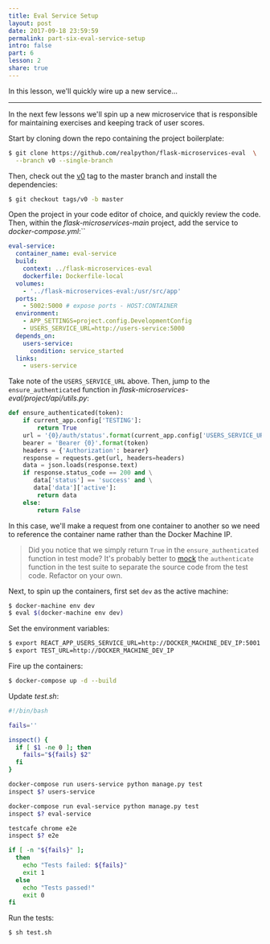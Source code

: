 ```yaml
---
title: Eval Service Setup
layout: post
date: 2017-09-18 23:59:59
permalink: part-six-eval-service-setup
intro: false
part: 6
lesson: 2
share: true
---
```


In this lesson, we'll quickly wire up a new service...

---

In the next few lessons we'll spin up a new microservice that is responsible for maintaining exercises and keeping track of user scores.

Start by cloning down the repo containing the project boilerplate:

```sh
$ git clone https://github.com/realpython/flask-microservices-eval  \
  --branch v0 --single-branch
```

Then, check out the [v0](https://github.com/realpython/flask-microservices-eval/releases/tag/v0) tag to the master branch and install the dependencies:

```sh
$ git checkout tags/v0 -b master
```

Open the project in your code editor of choice, and quickly review the code. Then, within the *flask-microservices-main* project, add the service to *docker-compose.yml*:``

```yaml
eval-service:
  container_name: eval-service
  build:
    context: ../flask-microservices-eval
    dockerfile: Dockerfile-local
  volumes:
    - '../flask-microservices-eval:/usr/src/app'
  ports:
    - 5002:5000 # expose ports - HOST:CONTAINER
  environment:
    - APP_SETTINGS=project.config.DevelopmentConfig
    - USERS_SERVICE_URL=http://users-service:5000
  depends_on:
    users-service:
      condition: service_started
  links:
    - users-service
```

Take note of the `USERS_SERVICE_URL` above. Then, jump to the `ensure_authenticated` function in *flask-microservices-eval/project/api/utils.py*:

```python
def ensure_authenticated(token):
    if current_app.config['TESTING']:
        return True
    url = '{0}/auth/status'.format(current_app.config['USERS_SERVICE_URL'])
    bearer = 'Bearer {0}'.format(token)
    headers = {'Authorization': bearer}
    response = requests.get(url, headers=headers)
    data = json.loads(response.text)
    if response.status_code == 200 and \
       data['status'] == 'success' and \
       data['data']['active']:
        return data
    else:
        return False
```

In this case, we'll make a request from one container to another so we need to reference the container name rather than the Docker Machine IP.

> Did you notice that we simply return `True` in the `ensure_authenticated` function in test mode? It's probably better to [mock](https://stackoverflow.com/questions/3459287/whats-the-difference-between-a-mock-stub) the `authenticate` function in the test suite to separate the source code from the test code. Refactor on your own.

Next, to spin up the containers, first set `dev` as the active machine:

```sh
$ docker-machine env dev
$ eval $(docker-machine env dev)
```

Set the environment variables:

```sh
$ export REACT_APP_USERS_SERVICE_URL=http://DOCKER_MACHINE_DEV_IP:5001
$ export TEST_URL=http://DOCKER_MACHINE_DEV_IP
```

Fire up the containers:

```sh
$ docker-compose up -d --build
```

Update *test.sh*:

```sh
#!/bin/bash

fails=''

inspect() {
  if [ $1 -ne 0 ]; then
    fails="${fails} $2"
  fi
}

docker-compose run users-service python manage.py test
inspect $? users-service

docker-compose run eval-service python manage.py test
inspect $? eval-service

testcafe chrome e2e
inspect $? e2e

if [ -n "${fails}" ];
  then
    echo "Tests failed: ${fails}"
    exit 1
  else
    echo "Tests passed!"
    exit 0
fi
```

Run the tests:

```sh
$ sh test.sh
```
